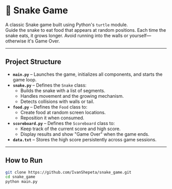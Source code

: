 # 🐍 Snake Game

A classic Snake game built using Python's `turtle` module.  
Guide the snake to eat food that appears at random positions. Each time the snake eats, it grows longer. Avoid running into the walls or yourself—otherwise it's Game Over.

---

##  Project Structure

- **`main.py`** – Launches the game, initializes all components, and starts the game loop.
- **`snake.py`** – Defines the `Snake` class:
  - Builds the snake with a list of segments.
  - Handles movement and the growing mechanism.
  - Detects collisions with walls or tail.
- **`food.py`** – Defines the `Food` class to:
  - Create food at random screen locations.
  - Reposition it when consumed.
- **`scoreboard.py`** – Defines the `Scoreboard` class to:
  - Keep track of the current score and high score.
  - Display results and show "Game Over" when the game ends.
- **`data.txt`** – Stores the high score persistently across game sessions.

---

##  How to Run

```bash
git clone https://github.com/IvanShepeta/snake_game.git
cd snake_game
python main.py
